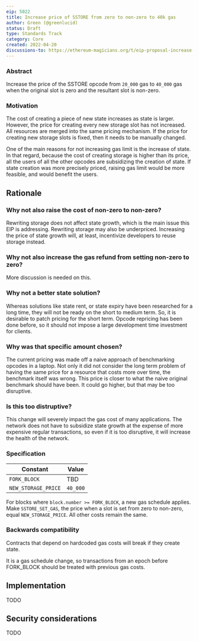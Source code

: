 ```yaml
---
eip: 5022
title: Increase price of SSTORE from zero to non-zero to 40k gas
author: Green (@greenlucid)
status: Draft
type: Standards Track
category: Core
created: 2022-04-20
discussions-to: https://ethereum-magicians.org/t/eip-proposal-increase-cost-of-sstore-from-20k-to-x-when-creating-new-storage/7614
---
```


### Abstract

Increase the price of the SSTORE opcode from `20_000` gas to `40_000` gas when the original slot is zero and the resultant slot is non-zero.

### Motivation

The cost of creating a piece of new state increases as state is larger. However, the price for creating every new storage slot has not increased.
All resources are merged into the same pricing mechanism. If the price for creating new storage slots is fixed, then it needs to be manually changed.

One of the main reasons for not increasing gas limit is the increase of state. In that regard, because the cost of creating storage is higher than its price, all the users of all the other opcodes are subsidizing the creation of state. If state creation was more precisely priced, raising gas limit would be more feasible, and would benefit the users.

## Rationale

### Why not also raise the cost of non-zero to non-zero?

Rewriting storage does not affect state growth, which is the main issue this EIP is addressing. Rewriting storage may also be underpriced.
Increasing the price of state growth will, at least, incentivize developers to reuse storage instead.

### Why not also increase the gas refund from setting non-zero to zero?

More discussion is needed on this.

### Why not a better state solution?

Whereas solutions like state rent, or state expiry have been researched for a long time, they will not be ready on the short to medium term. So, it is desirable to patch pricing for the short term. Opcode repricing has been done before, so it should not impose a large development time investment for clients.

### Why was that specific amount chosen?

The current pricing was made off a naive approach of benchmarking opcodes in a laptop. Not only it did not consider the long term problem of having the same price for a resource that costs more over time, the benchmark itself was wrong. This price is closer to what the naive original benchmark should have been. It could go higher, but that may be too disruptive.

### Is this too distruptive?

This change will severely impact the gas cost of many applications. The network does not have to subsidize state growth at the expense of more expensive regular transactions, so even if it is too disruptive, it will increase the health of the network.

### Specification

| Constant | Value |
| - | - |
| `FORK_BLOCK` | TBD |
| `NEW_STORAGE_PRICE` | `40_000`

For blocks where `block.number >= FORK_BLOCK`, a new gas schedule applies. Make `SSTORE_SET_GAS`, the price when a slot is set from zero to non-zero, equal `NEW_STORAGE_PRICE`. All other costs remain the same.

### Backwards compatibility

Contracts that depend on hardcoded gas costs will break if they create state.

It is a gas schedule change, so transactions from an epoch before FORK_BLOCK should be treated with previous gas costs.

## Implementation

TODO

## Security considerations

TODO